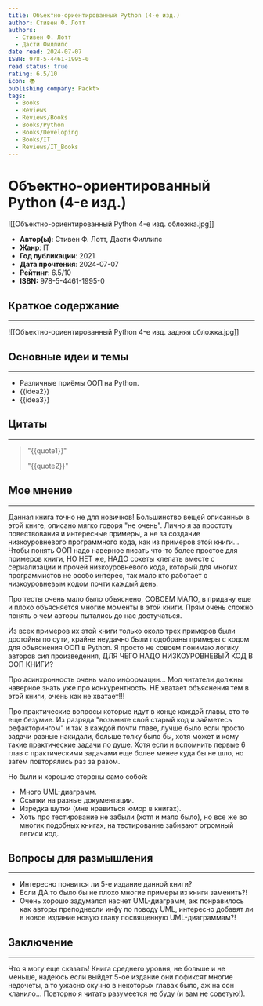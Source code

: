 ```yaml
---
title: Объектно-ориентированный Python (4-е изд.)
author: Стивен Ф. Лотт
authors:
  - Стивен Ф. Лотт
  - Дасти Филлипс
date read: 2024-07-07
ISBN: 978-5-4461-1995-0
read status: true
rating: 6.5/10
icon: 📚
publishing company: Packt>
tags:
  - Books
  - Reviews
  - Reviews/Books
  - Books/Python
  - Books/Developing
  - Books/IT
  - Reviews/IT_Books
---
```

# Объектно-ориентированный Python (4-е изд.)

![[Объектно-ориентированный Python 4-е изд. обложка.jpg]]

- **Автор(ы)**: Стивен Ф. Лотт, Дасти Филлипс
- **Жанр**: IT
- **Год публикации**: 2021
- **Дата прочтения**: 2024-07-07
- **Рейтинг**: 6.5/10
- **ISBN:** 978-5-4461-1995-0



## Краткое содержание
---

![[Объектно-ориентированный Python 4-е изд. задняя обложка.jpg]]




## Основные идеи и темы
---

- Различные приёмы ООП на Python.
- {{idea2}}
- {{idea3}}



## Цитаты
---

> "{{quote1}}"
> 
> "{{quote2}}"




## Мое мнение
---

Данная книга точно не для новичков! Большинство вещей описанных в этой книге, описано мягко говоря "не очень". Лично я за простоту повествования и интересные примеры, а не за создание низкоуровневого программного кода, как из примеров этой книги... Чтобы понять ООП надо наверное писать что-то более простое для примеров книги, НО НЕТ же, НАДО сокеты клепать вместе с сериализации и прочей низкоуровневого кода, который для многих программистов не особо интерес, так мало кто работает с низкоуровневым кодом почти каждый день.

Про тесты очень мало было объяснено, СОВСЕМ МАЛО, в придачу еще и плохо объясняется многие моменты в этой книги. Прям очень сложно понять о чем авторы пытались до нас достучаться.

Из всех примеров их этой книги только около трех примеров были достойны по сути, крайне неудачно были подобраны примеры с кодом для объяснения ООП в Python. Я просто не совсем понимаю логику авторов сия произведения, ДЛЯ ЧЕГО НАДО НИЗКОУРОВНЕВЫЙ КОД В ООП КНИГИ?

Про асинхронность очень мало информации... Мол читатели должны наверное знать уже про конкурентность. НЕ хватает объяснения тем в этой книги, очень как не хватает!!!

Про практические вопросы которые идут в конце каждой главы, это то еще безумие. Из разряда "возьмите свой старый код и займетесь рефакторингом" и так в каждой почти главе, лучше было если просто задачи разные накидали, больше толку было бы, хотя может и кому такие практические задачи по душе. Хотя если и вспомнить первые 6 глав с практическими задачами еще более менее куда бы не шло, но затем повторялись раз за разом.

Но были и хорошие стороны само собой:

- Много UML-диаграмм.
- Ссылки на разные документации.
- Изредка шутки (мне нравиться юмор в книгах).
- Хоть про тестирование не забыли (хотя и мало было), но все же во многих подобных книгах, на тестирование забивают огромный легиси код.




## Вопросы для размышления
---

- Интересно появится ли 5-е издание данной книги?
- Если ДА то было бы не плохо многие примеры из книги заменить?!
- Очень хорошо задумался насчет UML-диаграмм, аж понравилось как авторы преподнесли инфу по поводу UML, интересно добавят ли в новое издание новую главу посвященную UML-диаграммам?!



## Заключение
---

Что я могу еще сказать! Книга среднего уровня, не больше и не меньше, надеюсь если выйдет 5-ое издание они пофиксят многие недочеты, а то ужасно скучно в некоторых главах было, аж на сон кланило... Повторно я читать разумеется не буду (и вам не советую!).